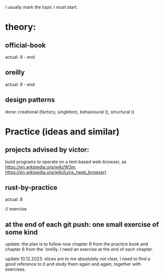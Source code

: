 I usually mark the topic I must start.

# theory:

## official-book

actual: 8 - end

## oreilly

actual: 9 - end

## design patterns

done: creational (factory, singleton), behavioural (), structural ()

# Practice (ideas and similar)

## projects advised by victor:
build programs to operate on a text-based web-browser, as
https://en.wikipedia.org/wiki/W3m, https://en.wikipedia.org/wiki/Lynx_(web_browser)

## rust-by-practice

actual: 8

// exercise

## at the end of each git push: one small exercise of some kind

update: the plan is to follow now chapter 6 from the practice book and chapter 6 from the 'oreilly. I need an exercise at the end of each chapter.

update 10.12.2023: slices are to me absolutely not clear, I need to find a good reference to it and study them again and again, together with exercises.
